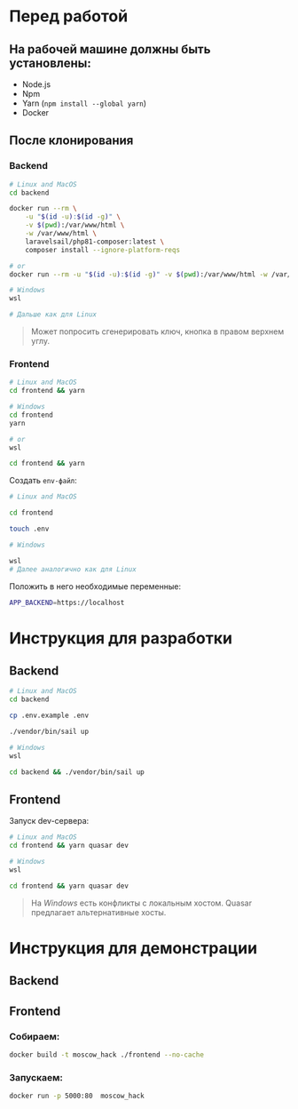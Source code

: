 # Перед работой

## На рабочей машине должны быть установлены:

- Node.js
- Npm
- Yarn (`npm install --global yarn`)
- Docker

## После клонирования

### Backend

```bash
# Linux and MacOS
cd backend 

docker run --rm \
    -u "$(id -u):$(id -g)" \
    -v $(pwd):/var/www/html \
    -w /var/www/html \
    laravelsail/php81-composer:latest \
    composer install --ignore-platform-reqs

# or 
docker run --rm -u "$(id -u):$(id -g)" -v $(pwd):/var/www/html -w /var/www/html laravelsail/php81-composer:latest composer install --ignore-platform-reqs

# Windows
wsl 

# Дальше как для Linux
```

> Может попросить сгенерировать ключ, кнопка в правом верхнем углу.

### Frontend

```bash
# Linux and MacOS
cd frontend && yarn

# Windows
cd frontend
yarn

# or
wsl

cd frontend && yarn
```

Создать `env-файл`:

```bash
# Linux and MacOS

cd frontend 

touch .env

# Windows

wsl
# Далее аналогично как для Linux
```

Положить в него необходимые переменные:

```bash
APP_BACKEND=https://localhost
```

# Инструкция для разработки

## Backend

```bash
# Linux and MacOS
cd backend

cp .env.example .env

./vendor/bin/sail up

# Windows
wsl

cd backend && ./vendor/bin/sail up
```

## Frontend

Запуск dev-сервера:

```bash
# Linux and MacOS
cd frontend && yarn quasar dev

# Windows
wsl

cd frontend && yarn quasar dev
```
> На *Windows* есть конфликты с локальным хостом. Quasar предлагает альтернативные хосты.

# Инструкция для демонстрации

## Backend

## Frontend

### Собираем:

```bash
docker build -t moscow_hack ./frontend --no-cache
```

### Запускаем:

```bash
docker run -p 5000:80  moscow_hack
```